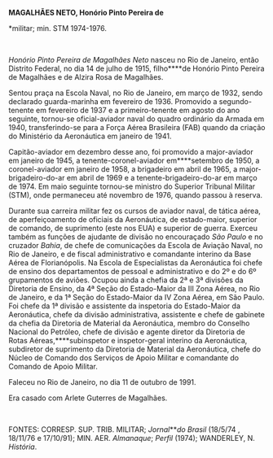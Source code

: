 **MAGALHÃES NETO, Honório Pinto Pereira de**

\*militar; min. STM 1974-1976.

 

*Honório Pinto Pereira de Magalhães Neto* nasceu no Rio de Janeiro,
então Distrito Federal, no dia 14 de julho de 1915, filho****de Honório
Pinto Pereira de Magalhães e de Alzira Rosa de Magalhães.

Sentou praça na Escola Naval, no Rio de Janeiro, em março de 1932, sendo
declarado guarda-marinha em fevereiro de 1936. Promovido a
segundo-tenente em fevereiro de 1937 e a primeiro-tenente em agosto do
ano seguinte, tornou-se oficial-aviador naval do quadro ordinário da
Armada em 1940, transferindo-se para a Força Aérea Brasileira (FAB)
quando da criação do Ministério da Aeronáutica em janeiro de 1941.

Capitão-aviador em dezembro desse ano, foi promovido a major-aviador em
janeiro de 1945, a tenente-coronel-aviador em****setembro de 1950, a
coronel-aviador em janeiro de 1958, a brigadeiro em abril de 1965, a
major-brigadeiro-do-ar em abril de 1969 e a tenente-brigadeiro-do-ar em
março de 1974. Em maio seguinte tornou-se ministro do Superior Tribunal
Militar (STM), onde permaneceu até novembro de 1976, quando passou à
reserva.

Durante sua carreira militar fez os cursos de aviador naval, de tática
aérea, de aperfeiçoamento de oficiais da Aeronáutica, de estado-maior,
superior de comando, de suprimento (este nos EUA) e superior de guerra.
Exerceu também as funções de ajudante de divisão no encouraçado *São
Paulo* e no cruzador *Bahia*, de chefe de comunicações da Escola de
Aviação Naval, no Rio de Janeiro, e de fiscal administrativo e
comandante interino da Base Aérea de Florianópolis. Na Escola de
Especialistas da Aeronáutica foi chefe de ensino dos departamentos de
pessoal e administrativo e do 2º e do 6º grupamentos de aviões. Ocupou
ainda a chefia da 2ª e 3ª divisões da Diretoria de Ensino, da 4ª Seção
do Estado-Maior da III Zona Aérea, no Rio de Janeiro, e da 1ª Seção do
Estado-Maior da IV Zona Aérea, em São Paulo. Foi chefe da 1ª divisão e
assistente da inspetoria do Estado-Maior da Aeronáutica, chefe da
divisão administrativa, assistente e chefe de gabinete da chefia da
Diretoria de Material da Aeronáutica, membro do Conselho Nacional do
Petróleo, chefe de divisão e agente diretor da Diretoria de Rotas
Aéreas,****subinspetor e inspetor-geral interino da Aeronáutica,
subdiretor de suprimento da Diretoria de Material da Aeronáutica, chefe
do Núcleo de Comando dos Serviços de Apoio Militar e comandante do
Comando de Apoio Militar.

Faleceu no Rio de Janeiro, no dia 11 de outubro de 1991.

Era casado com Arlete Guterres de Magalhães.

 

FONTES: CORRESP. SUP. TRIB. MILITAR; *Jornal****do Brasil* (18/5/74 ,
18/11/76 e 17/10/91); MIN. AER. *Almanaque*; *Perfil* (1974); WANDERLEY,
N. *História*.

 
